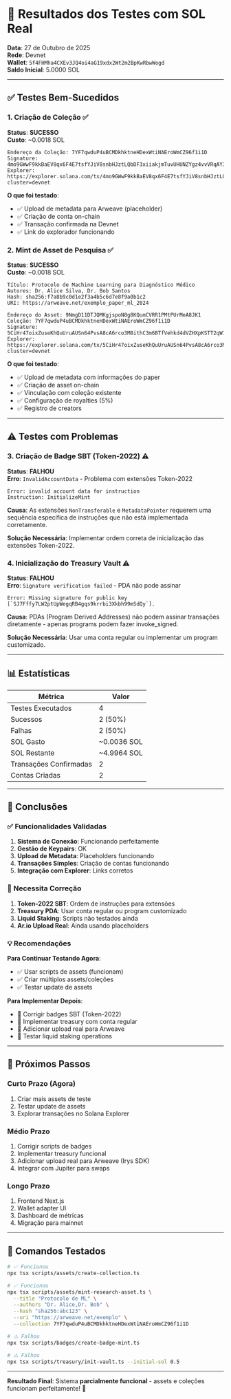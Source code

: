 # 🧪 Resultados dos Testes com SOL Real

**Data**: 27 de Outubro de 2025  
**Rede**: Devnet  
**Wallet**: `5f4FHMha4CXEv3JQ4oi4aG19xdx2Wt2m2BpKwRbwWogd`  
**Saldo Inicial**: 5.0000 SOL

---

## ✅ Testes Bem-Sucedidos

### 1. Criação de Coleção ✅

**Status**: **SUCESSO**  
**Custo**: ~0.0018 SOL

```
Endereço da Coleção: 7YF7qwduP4uBCMDkhktneHDexWtiNAEroWmCZ96f1i1D
Signature: 4mo9GWwF9kkBaEV8qx6F4E7tsfYJiV8snbHJztLQbDF3xiiakjmTuvUHUNZYgz4vvVRqAY3Kz7KvepLWPSa4ZPgJ
Explorer: https://explorer.solana.com/tx/4mo9GWwF9kkBaEV8qx6F4E7tsfYJiV8snbHJztLQbDF3xiiakjmTuvUHUNZYgz4vvVRqAY3Kz7KvepLWPSa4ZPgJ?cluster=devnet
```

**O que foi testado**:
- ✅ Upload de metadata para Arweave (placeholder)
- ✅ Criação de conta on-chain
- ✅ Transação confirmada na Devnet
- ✅ Link do explorador funcionando

### 2. Mint de Asset de Pesquisa ✅

**Status**: **SUCESSO**  
**Custo**: ~0.0018 SOL

```
Título: Protocolo de Machine Learning para Diagnóstico Médico
Autores: Dr. Alice Silva, Dr. Bob Santos
Hash: sha256:f7a8b9c0d1e2f3a4b5c6d7e8f9a0b1c2
URI: https://arweave.net/exemplo_paper_ml_2024

Endereço do Asset: 9NmgD11DTJQMKgjspoN8g8KQumCVRR1PMtPUrMeA8JK1
Coleção: 7YF7qwduP4uBCMDkhktneHDexWtiNAEroWmCZ96f1i1D
Signature: 5CiHr47oixZuseKhQuUruAUSn64PvsA8cA6rco3M8ithC3m6BTfVehkd4dVZHXpKSTT2qW1rRZGBcH8vLirJCWkA
Explorer: https://explorer.solana.com/tx/5CiHr47oixZuseKhQuUruAUSn64PvsA8cA6rco3M8ithC3m6BTfVehkd4dVZHXpKSTT2qW1rRZGBcH8vLirJCWkA?cluster=devnet
```

**O que foi testado**:
- ✅ Upload de metadata com informações do paper
- ✅ Criação de asset on-chain
- ✅ Vinculação com coleção existente
- ✅ Configuração de royalties (5%)
- ✅ Registro de creators

---

## ⚠️ Testes com Problemas

### 3. Criação de Badge SBT (Token-2022) ⚠️

**Status**: **FALHOU**  
**Erro**: `InvalidAccountData` - Problema com extensões Token-2022

```
Error: invalid account data for instruction
Instruction: InitializeMint
```

**Causa**: As extensões `NonTransferable` e `MetadataPointer` requerem uma sequência específica de instruções que não está implementada corretamente.

**Solução Necessária**: Implementar ordem correta de inicialização das extensões Token-2022.

### 4. Inicialização do Treasury Vault ⚠️

**Status**: **FALHOU**  
**Erro**: `Signature verification failed` - PDA não pode assinar

```
Error: Missing signature for public key [`SJ7Fffy7LW2ptUpWegqRB4gqs9krrbi3Xkbh99mSdQy`].
```

**Causa**: PDAs (Program Derived Addresses) não podem assinar transações diretamente - apenas programs podem fazer invoke_signed.

**Solução Necessária**: Usar uma conta regular ou implementar um program customizado.

---

## 📊 Estatísticas

| Métrica | Valor |
|---------|-------|
| Testes Executados | 4 |
| Sucessos | 2 (50%) |
| Falhas | 2 (50%) |
| SOL Gasto | ~0.0036 SOL |
| SOL Restante | ~4.9964 SOL |
| Transações Confirmadas | 2 |
| Contas Criadas | 2 |

---

## 🎯 Conclusões

### ✅ Funcionalidades Validadas

1. **Sistema de Conexão**: Funcionando perfeitamente
2. **Gestão de Keypairs**: OK
3. **Upload de Metadata**: Placeholders funcionando
4. **Transações Simples**: Criação de contas funcionando
5. **Integração com Explorer**: Links corretos

### 🔧 Necessita Correção

1. **Token-2022 SBT**: Ordem de instruções para extensões
2. **Treasury PDA**: Usar conta regular ou program customizado
3. **Liquid Staking**: Scripts não testados ainda
4. **Ar.io Upload Real**: Ainda usando placeholders

### 💡 Recomendações

**Para Continuar Testando Agora**:
- ✅ Usar scripts de assets (funcionam)
- ✅ Criar múltiplos assets/coleções
- ✅ Testar update de assets

**Para Implementar Depois**:
- 🔧 Corrigir badges SBT (Token-2022)
- 🔧 Implementar treasury com conta regular
- 🔧 Adicionar upload real para Arweave
- 🔧 Testar liquid staking operations

---

## 🚀 Próximos Passos

### Curto Prazo (Agora)
1. Criar mais assets de teste
2. Testar update de assets
3. Explorar transações no Solana Explorer

### Médio Prazo
1. Corrigir scripts de badges
2. Implementar treasury funcional
3. Adicionar upload real para Arweave (Irys SDK)
4. Integrar com Jupiter para swaps

### Longo Prazo
1. Frontend Next.js
2. Wallet adapter UI
3. Dashboard de métricas
4. Migração para mainnet

---

## 📝 Comandos Testados

```bash
# ✅ Funcionou
npx tsx scripts/assets/create-collection.ts

# ✅ Funcionou
npx tsx scripts/assets/mint-research-asset.ts \
  --title "Protocolo de ML" \
  --authors "Dr. Alice,Dr. Bob" \
  --hash "sha256:abc123" \
  --uri "https://arweave.net/exemplo" \
  --collection 7YF7qwduP4uBCMDkhktneHDexWtiNAEroWmCZ96f1i1D

# ⚠️ Falhou
npx tsx scripts/badges/create-badge-mint.ts

# ⚠️ Falhou
npx tsx scripts/treasury/init-vault.ts --initial-sol 0.5
```

---

**Resultado Final**: Sistema **parcialmente funcional** - assets e coleções funcionam perfeitamente! 🎉
